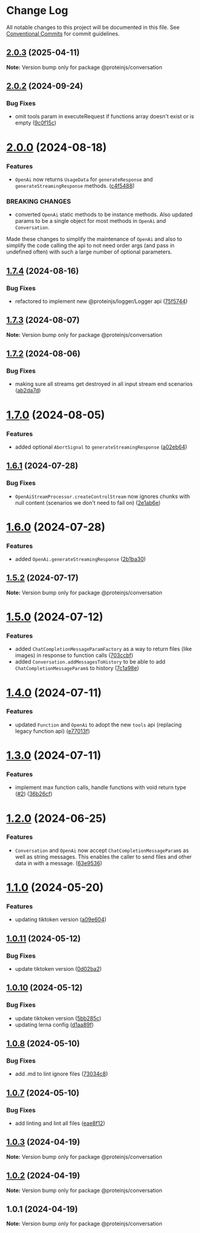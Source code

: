 # Change Log

All notable changes to this project will be documented in this file.
See [Conventional Commits](https://conventionalcommits.org) for commit guidelines.

## [2.0.3](https://github.com/proteinjs/conversation/compare/@proteinjs/conversation@2.0.2...@proteinjs/conversation@2.0.3) (2025-04-11)

**Note:** Version bump only for package @proteinjs/conversation





## [2.0.2](https://github.com/proteinjs/conversation/compare/@proteinjs/conversation@2.0.1...@proteinjs/conversation@2.0.2) (2024-09-24)


### Bug Fixes

* omit tools param in executeRequest if functions array doesn't exist or is empty ([9c0f15c](https://github.com/proteinjs/conversation/commit/9c0f15c3450edfeb62db3f7285f1469bcacd00aa))





# [2.0.0](https://github.com/proteinjs/conversation/compare/@proteinjs/conversation@1.7.5...@proteinjs/conversation@2.0.0) (2024-08-18)


### Features

* `OpenAi` now returns `UsageData` for `generateResponse` and `generateStreamingResponse` methods. ([c4f5488](https://github.com/proteinjs/conversation/commit/c4f54888949a3c64beda24a1735f6af2dbf7329d))


### BREAKING CHANGES

* converted `OpenAi` static methods to be instance methods. Also updated params to be a single object for most methods in `OpenAi` and `Conversation`.

Made these changes to simplify the maintenance of `OpenAi` and also to simplify the code calling the api to not need order args (and pass in undefined often) with such a large number of optional parameters.





## [1.7.4](https://github.com/proteinjs/conversation/compare/@proteinjs/conversation@1.7.3...@proteinjs/conversation@1.7.4) (2024-08-16)


### Bug Fixes

* refactored to implement new @proteinjs/logger/Logger api ([75f5744](https://github.com/proteinjs/conversation/commit/75f5744129c0798ef7a792b6bbe5463c4684e416))





## [1.7.3](https://github.com/proteinjs/conversation/compare/@proteinjs/conversation@1.7.2...@proteinjs/conversation@1.7.3) (2024-08-07)

**Note:** Version bump only for package @proteinjs/conversation





## [1.7.2](https://github.com/proteinjs/conversation/compare/@proteinjs/conversation@1.7.1...@proteinjs/conversation@1.7.2) (2024-08-06)


### Bug Fixes

* making sure all streams get destroyed in all input stream end scenarios ([ab2da7d](https://github.com/proteinjs/conversation/commit/ab2da7dfbc42a0bccae73db9ab49da8c1a01b61b))





# [1.7.0](https://github.com/proteinjs/conversation/compare/@proteinjs/conversation@1.6.1...@proteinjs/conversation@1.7.0) (2024-08-05)


### Features

* added optional `AbortSignal` to `generateStreamingResponse` ([a02eb64](https://github.com/proteinjs/conversation/commit/a02eb64444629bc4ec97f7336322fdfcec97d41b))





## [1.6.1](https://github.com/proteinjs/conversation/compare/@proteinjs/conversation@1.6.0...@proteinjs/conversation@1.6.1) (2024-07-28)


### Bug Fixes

* `OpenAiStreamProcessor.createControlStream` now ignores chunks with null content (scenarios we don't need to fail on) ([2e1ab6e](https://github.com/proteinjs/conversation/commit/2e1ab6ea1e2c38552ddd2035225bd0ba80a77fef))





# [1.6.0](https://github.com/proteinjs/conversation/compare/@proteinjs/conversation@1.5.2...@proteinjs/conversation@1.6.0) (2024-07-28)


### Features

* added `OpenAi.generateStreamingResponse` ([2b1ba30](https://github.com/proteinjs/conversation/commit/2b1ba30a7e27f84f4fe076be9d6e2ea46ac4df9d))





## [1.5.2](https://github.com/proteinjs/conversation/compare/@proteinjs/conversation@1.5.1...@proteinjs/conversation@1.5.2) (2024-07-17)

**Note:** Version bump only for package @proteinjs/conversation





# [1.5.0](https://github.com/proteinjs/conversation/compare/@proteinjs/conversation@1.4.0...@proteinjs/conversation@1.5.0) (2024-07-12)


### Features

* added `ChatCompletionMessageParamFactory` as a way to return files (like images) in response to function calls ([703ccbf](https://github.com/proteinjs/conversation/commit/703ccbfca2d644cd59d457bba57016e75cfc36a2))
* added `Conversation.addMessagesToHistory` to be able to add `ChatCompletionMessageParam`s to history ([7c1a98e](https://github.com/proteinjs/conversation/commit/7c1a98eb9acc57813aa7dd7ebd62893a6452dbca))





# [1.4.0](https://github.com/proteinjs/conversation/compare/@proteinjs/conversation@1.3.0...@proteinjs/conversation@1.4.0) (2024-07-11)


### Features

* updated `Function` and `OpenAi` to adopt the new `tools` api (replacing legacy function api) ([e77013f](https://github.com/proteinjs/conversation/commit/e77013f20af9e857fadbf9cb3709eb7325b601d3))





# [1.3.0](https://github.com/proteinjs/conversation/compare/@proteinjs/conversation@1.2.2...@proteinjs/conversation@1.3.0) (2024-07-11)


### Features

* implement max function calls, handle functions with void return type ([#2](https://github.com/proteinjs/conversation/issues/2)) ([36b26cf](https://github.com/proteinjs/conversation/commit/36b26cf31782c68ae230d7ae75c678d633340f44))





# [1.2.0](https://github.com/proteinjs/conversation/compare/@proteinjs/conversation@1.1.0...@proteinjs/conversation@1.2.0) (2024-06-25)


### Features

* `Conversation` and `OpenAi` now accept `ChatCompletionMessageParam`s as well as string messages. This enables the caller to send files and other data in with a message. ([63e9536](https://github.com/proteinjs/conversation/commit/63e9536fa39de09e85848b9658a30d1d4eb2face))





# [1.1.0](https://github.com/proteinjs/conversation/compare/@proteinjs/conversation@1.0.11...@proteinjs/conversation@1.1.0) (2024-05-20)


### Features

* updating tiktoken version ([a09e604](https://github.com/proteinjs/conversation/commit/a09e604c6174788b4a7c4cf757db6157acc8095f))





## [1.0.11](https://github.com/proteinjs/conversation/compare/@proteinjs/conversation@1.0.10...@proteinjs/conversation@1.0.11) (2024-05-12)


### Bug Fixes

* update tiktoken version ([0d02ba2](https://github.com/proteinjs/conversation/commit/0d02ba20ece095027c3ebb2c0de5c4e088b4d4e9))





## [1.0.10](https://github.com/proteinjs/conversation/compare/@proteinjs/conversation@1.0.9...@proteinjs/conversation@1.0.10) (2024-05-12)


### Bug Fixes

* update tiktoken version ([5bb285c](https://github.com/proteinjs/conversation/commit/5bb285ca4eafa499d844b25504fbc744bc2a181f))
* updating lerna config ([d1aa89f](https://github.com/proteinjs/conversation/commit/d1aa89f89dbe155a9a3b4f7d74cc860a08e720d9))





## [1.0.8](https://github.com/proteinjs/conversation/compare/@proteinjs/conversation@1.0.7...@proteinjs/conversation@1.0.8) (2024-05-10)


### Bug Fixes

* add .md to lint ignore files ([73034c8](https://github.com/proteinjs/conversation/commit/73034c883bdbd45ad098999258407d6396d6ed8c))





## [1.0.7](https://github.com/proteinjs/conversation/compare/@proteinjs/conversation@1.0.6...@proteinjs/conversation@1.0.7) (2024-05-10)


### Bug Fixes

* add linting and lint all files ([eae8f12](https://github.com/proteinjs/conversation/commit/eae8f128bb40ccc2a6656ec847ef4f39fc50c11b))





## [1.0.3](https://github.com/proteinjs/conversation/compare/@proteinjs/conversation@1.0.2...@proteinjs/conversation@1.0.3) (2024-04-19)

**Note:** Version bump only for package @proteinjs/conversation

## [1.0.2](https://github.com/proteinjs/conversation/compare/@proteinjs/conversation@1.0.1...@proteinjs/conversation@1.0.2) (2024-04-19)

**Note:** Version bump only for package @proteinjs/conversation

## 1.0.1 (2024-04-19)

**Note:** Version bump only for package @proteinjs/conversation
